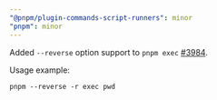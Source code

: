 ```yaml
---
"@pnpm/plugin-commands-script-runners": minor
"pnpm": minor
---
```


Added `--reverse` option support to `pnpm exec` [#3984](https://github.com/pnpm/pnpm/issues/3972).

Usage example:

```
pnpm --reverse -r exec pwd
```

